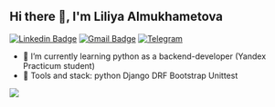 ## Hi there 👋, I'm Liliya Almukhametova

[![Linkedin Badge](https://img.shields.io/badge/-Liliya_Almukhametova-0072b1?style=flat&logo=Linkedin&logoColor=white&link=https://www.linkedin.com/in/devlil/?locale=en_US/)](https://www.linkedin.com/in/devlil/?locale=en_US/) 
[![Gmail Badge](https://img.shields.io/badge/almuhametova@gmail.com-c14438?style=flat&logo=Gmail&logoColor=white&link=mailto:almuhametova@gmail.com)](mailto:almuhametova@gmail.com)
[![Telegram](https://img.shields.io/badge/-telegram-red?color=blue&logo=telegram&logoColor=white)](https://t.me/devlili)


- 🌱 I’m currently learning python as a backend-developer (Yandex Practicum student)
- 👀 Tools and stack: python Django DRF Bootstrap Unittest


![](https://komarev.com/ghpvc/?username=devlili)
